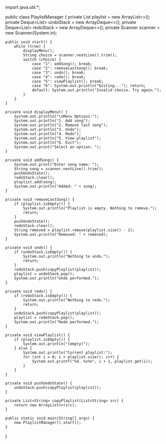 import java.util.*;

public class PlaylistManager {
    private List<String> playlist = new ArrayList<>();
    private Deque<List<String>> undoStack = new ArrayDeque<>();
    private Deque<List<String>> redoStack = new ArrayDeque<>();
    private Scanner scanner = new Scanner(System.in);

    public void start() {
        while (true) {
            displayMenu();
            String choice = scanner.nextLine().trim();
            switch (choice) {
                case "1": addSong(); break;
                case "2": removeLastSong(); break;
                case "3": undo(); break;
                case "4": redo(); break;
                case "5": viewPlaylist(); break;
                case "6": System.out.println("Exiting..."); return;
                default: System.out.println("Invalid choice. Try again.");
            }
        }
    }

    private void displayMenu() {
        System.out.println("\nMenu Options:");
        System.out.println("1. Add song");
        System.out.println("2. Remove last song");
        System.out.println("3. Undo");
        System.out.println("4. Redo");
        System.out.println("5. View playlist");
        System.out.println("6. Exit");
        System.out.print("Select an option: ");
    }

    private void addSong() {
        System.out.print("Enter song name: ");
        String song = scanner.nextLine().trim();
        pushUndoState();
        redoStack.clear();
        playlist.add(song);
        System.out.println("Added: " + song);
    }

    private void removeLastSong() {
        if (playlist.isEmpty()) {
            System.out.println("Playlist is empty. Nothing to remove.");
            return;
        }
        pushUndoState();
        redoStack.clear();
        String removed = playlist.remove(playlist.size() - 1);
        System.out.println("Removed: " + removed);
    }

    private void undo() {
        if (undoStack.isEmpty()) {
            System.out.println("Nothing to undo.");
            return;
        }
        redoStack.push(copyPlaylist(playlist));
        playlist = undoStack.pop();
        System.out.println("Undo performed.");
    }

    private void redo() {
        if (redoStack.isEmpty()) {
            System.out.println("Nothing to redo.");
            return;
        }
        undoStack.push(copyPlaylist(playlist));
        playlist = redoStack.pop();
        System.out.println("Redo performed.");
    }

    private void viewPlaylist() {
        if (playlist.isEmpty()) {
            System.out.println("(empty)");
        } else {
            System.out.println("Current playlist:");
            for (int i = 0; i < playlist.size(); i++) {
                System.out.printf("%d. %s%n", i + 1, playlist.get(i));
            }
        }
    }

    private void pushUndoState() {
        undoStack.push(copyPlaylist(playlist));
    }

    private List<String> copyPlaylist(List<String> src) {
        return new ArrayList<>(src);
    }

    public static void main(String[] args) {
        new PlaylistManager().start();
    }
}


























































































